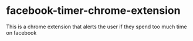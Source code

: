 # facebook-timer-chrome-extension
This is a chrome extension that alerts the user if they spend too much time on facebook
